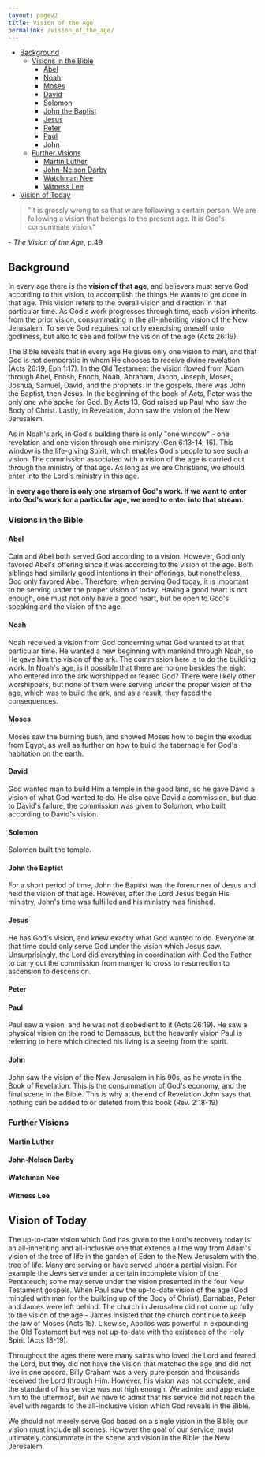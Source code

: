 ```yaml
---
layout: pagev2
title: Vision of the Age
permalink: /vision_of_the_age/
---
```

- [Background](#background)
  - [Visions in the Bible](#visions-in-the-bible)
    - [Abel](#abel)
    - [Noah](#noah)
    - [Moses](#moses)
    - [David](#david)
    - [Solomon](#solomon)
    - [John the Baptist](#john-the-baptist)
    - [Jesus](#jesus)
    - [Peter](#peter)
    - [Paul](#paul)
    - [John](#john)
  - [Further Visions](#further-visions)
    - [Martin Luther](#martin-luther)
    - [John-Nelson Darby](#john-nelson-darby)
    - [Watchman Nee](#watchman-nee)
    - [Witness Lee](#witness-lee)
- [Vision of Today](#vision-of-today)

>"It is grossly wrong to sa that w are following a certain person. We are following a vision that belongs to the present age. It is God's consummate vision."

\- *The Vision of the Age*, p.49

## Background

In every age there is the **vision of that age**, and believers must serve God according to this vision, to accomplish the things He wants to get done in that age. This vision refers to the overall vision and direction in that particular time. As God's work progresses through time, each vision inherits from the prior vision, consummating in the all-inheriting vision of the New Jerusalem. To serve God requires not only exercising oneself unto godliness, but also to see and follow the vision of the age (Acts 26:19).

The Bible reveals that in every age He gives only one vision to man, and that God is not democratic in whom He chooses to receive divine revelation (Acts 26:19, Eph 1:17). In the Old Testament the vision flowed from Adam through Abel, Enosh, Enoch, Noah, Abraham, Jacob, Joseph, Moses, Joshua, Samuel, David, and the prophets. In the gospels, there was John the Baptist, then Jesus. In the beginning of the book of Acts, Peter was the only one who spoke for God. By Acts 13, God raised up Paul who saw the Body of Christ. Lastly, in Revelation, John saw the vision of the New Jerusalem. 
 
As in Noah's ark, in God's building there is only "one window" - one revelation and one vision through one ministry (Gen 6:13-14, 16). This window is the life-giving Spirit, which enables God's people to see such a vision. The commission associated with a vision of the age is carried out through the ministry of that age. As long as we are Christians, we should enter into the Lord's ministry in this age. 

**In every age there is only one stream of God's work. If we want to enter into God's work for a particular age, we need to enter into that stream.**

### Visions in the Bible

#### Abel

Cain and Abel both served God according to a vision. However, God only favored Abel's offering since it was according to the vision of the age. Both siblings had similarly good intentions in their offerings, but nonetheless, God only favored Abel. Therefore, when serving God today, it is important to be serving under the proper vision of today. Having a good heart is not enough, one must not only have a good heart, but be open to God's speaking and the vision of the age.

#### Noah

Noah received a vision from God concerning what God wanted to at that particular time. He wanted a new beginning with mankind through Noah, so He gave him the vision of the ark. The commission here is to do the building work. In Noah's age, is it possible that there are no one besides the eight who entered into the ark worshipped or feared God? There were likely other worshippers, but none of them were serving under the proper vision of the age, which was to build the ark, and as a result, they faced the consequences. 

#### Moses

Moses saw the burning bush, and showed Moses how to begin the exodus from Egypt, as well as further on how to build the tabernacle for God's habitation on the earth.

#### David

God wanted man to build Him a temple in the good land, so he gave David a vision of what God wanted to do. He also gave David a commission, but due to David's failure, the commission was given to Solomon, who built according to David's vision.

#### Solomon

Solomon built the temple.

#### John the Baptist

For a short period of time, John the Baptist was the forerunner of Jesus and held the vision of that age. However, after the Lord Jesus began His ministry, John's time was fulfilled and his ministry was finished.

#### Jesus

He has God's vision, and knew exactly what God wanted to do. Everyone at that time could only serve God under the vision which Jesus saw. Unsurprisingly, the Lord did everything in coordination with God the Father to carry out the commission from manger to cross to resurrection to ascension to descension.

#### Peter

#### Paul

Paul saw a vision, and he was not disobedient to it (Acts 26:19). He saw a physical vision on the road to Damascus, but the heavenly vision Paul is referring to here which directed his living is a seeing from the spirit.

#### John

John saw the vision of the New Jerusalem in his 90s, as he wrote in the Book of Revelation. This is the consummation of God's economy, and the final scene in the Bible. This is why at the end of Revelation John says that nothing can be added to or deleted from this book (Rev. 2:18-19)

### Further Visions

#### Martin Luther

#### John-Nelson Darby

#### Watchman Nee

#### Witness Lee

## Vision of Today

The up-to-date vision which God has given to the Lord's recovery today is an all-inheriting and all-inclusive one that extends all the way from Adam's vision of the tree of life in the garden of Eden to the New Jerusalem with the tree of life. Many are serving or have served under a partial vision. For example the Jews serve under a certain incomplete vision of the Pentateuch; some may serve under the vision presented in the four New Testament gospels. When Paul saw the up-to-date vision of the age (God mingled with man for the building up of the Body of Christ), Barnabas, Peter and James were left behind. The church in Jerusalem did not come up fully to the vision of the age - James insisted that the church continue to keep the law of Moses (Acts 15). Likewise, Apollos was powerful in expounding the Old Testament but was not up-to-date with the existence of the Holy Spirit (Acts 18-19).

Throughout the ages there were many saints who loved the Lord and feared the Lord, but they did not have the vision that matched the age and did not live in one accord. Billy Graham was a very pure person and thousands received the Lord through Him. However, his vision was not complete, and the standard of his service was not high enough. We admire and appreciate him to the uttermost, but we have to admit that his service did not reach the level with regards to the all-inclusive vision which God reveals in the Bible.

We should not merely serve God based on a single vision in the Bible; our vision must include all scenes. However the goal of our service, must ultimately consummate in the scene and vision in the Bible: the New Jerusalem.
